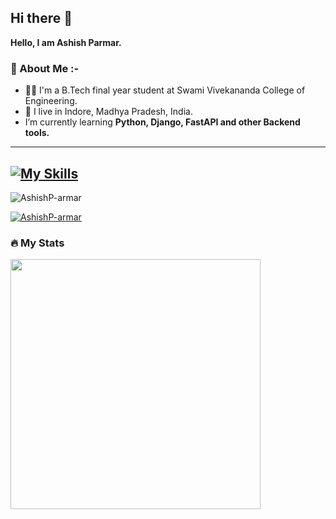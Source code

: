 ## Hi there 👋
**Hello, I am Ashish Parmar.**

### 👦 About Me :- 
- 👨‍💻 I'm a B.Tech final year student at Swami Vivekananda College of Engineering.
- 📍 I live in Indore, Madhya Pradesh, India.
- I’m currently learning **Python, Django, FastAPI and other Backend tools.**

---

[![My Skills](https://skillicons.dev/icons?i=html,css,git,github,python,flask,linux,mysql,django,celery&perline=5)](https://skillicons.dev)
---


<p align="left"> <img src="https://komarev.com/ghpvc/?username=AshishP-armar&label=Profile%20views&color=0e75b6&style=flat" alt="AshishP-armar" /> </p>
<p align="left"> 
  <a href="https://github.com/ryo-ma/github-profile-trophy">
    <img src="https://github-profile-trophy.vercel.app/?username=AshishP-armar" alt="AshishP-armar" />
  </a> 
</p>

### 🔥 My Stats 
<img width="400" src="https://github-readme-stats.vercel.app/api?username=AshishP-armar&count_private=true&show_icons=true&theme=react" />
